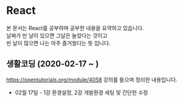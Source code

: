 React
=============
본 문서는 React를 공부하며 공부한 내용을 요약하고 있습니다.  
날짜가 빈 날이 있으면 그날은 놀았다는 것이고  
빈 날이 많으면 나는 아주 즐거웠다는 뜻 입니다.  

생활코딩 (2020-02-17 ~ )
-------------
https://opentutorials.org/module/4058 강의를 들으며 정리한 내용입니다.

* 02월 17일 - 1강 환경설정, 2강 개발환경 세팅 및 간단한 수정

